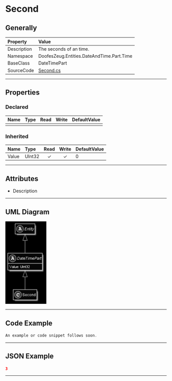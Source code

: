 ﻿# Second

## Generally

|Property|Value|
|:-|:-|
|Description|The seconds of an time.|
|Namespace|DoofesZeug.Entities.DateAndTime.Part.Time|
|BaseClass|DateTimePart|
|SourceCode|[Second.cs](../../../../DoofesZeug.Library/Src/Entities/DateAndTime/Part/Time/Second.cs)|

---

## Properties

### Declared

|Name|Type|Read|Write|DefaultValue|
|:---|:---|:--:|:---:|:-----------|
|    |    |    |     |            |

### Inherited

|Name|Type|Read|Write|DefaultValue|
|:---|:---|:--:|:---:|:-----------|
|Value|UInt32|&#x2713;|&#x2713;|0|

---

## Attributes

- Description

---

## UML Diagram

![Second.png](./Second.png "Second")

---

## Code Example

```cs
An example or code snippet follows soon.
```

---

## JSON Example

```json
3
```

---


